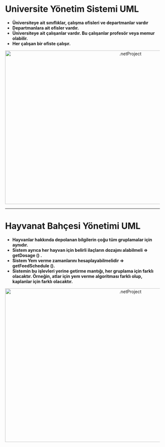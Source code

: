 # Universite Yönetim Sistemi UML

- **Üniversiteye ait sınıflıklar, çalışma ofisleri ve departmanlar vardır**
- **Departmanlara ait ofisler vardır.**
- **Üniversiteye ait çalışanlar vardır. Bu çalışanlar profesör veya memur olabilir.**
- **Her çalışan bir ofiste çalışır.**
<p align="center">
  <img src="https://github.com/fatihhernn/universiteYonetimSistemiUML/blob/main/Screenshot_62.png" width="800" height="500" alt=".netProject">
</p>

<hr/>

# Hayvanat Bahçesi Yönetimi UML

- **Hayvanlar hakkında depolanan bilgilerin çoğu tüm gruplamalar için aynıdır.**
- **Sistem ayrıca her hayvan için belirli ilaçların dozajını alabilmeli => getDosage () .**
- **Sistem Yem verme zamanlarını hesaplayabilmelidir => getFeedSchedule ().**
- **Sistemin bu işlevleri yerine getirme mantığı, her gruplama için farklı olacaktır. Örneğin, atlar için yem verme algoritması farklı olup, kaplanlar için farklı
olacaktır.**
<p align="center">
  <img src="https://github.com/fatihhernn/universiteYonetimSistemiUML/blob/main/Screenshot_62.png" width="800" height="500" alt=".netProject">
</p>

